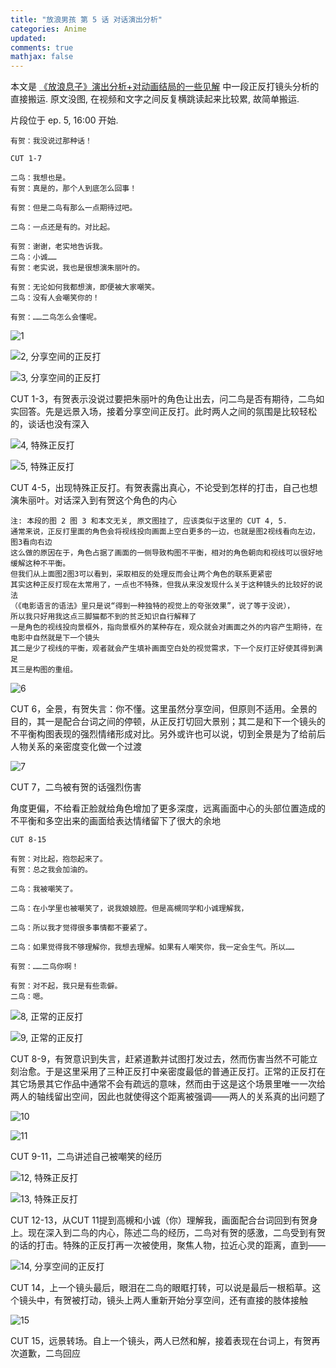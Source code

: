 ```yaml
---
title: "放浪男孩 第 5 话 对话演出分析"
categories: Anime
updated:
comments: true
mathjax: false
---
```


本文是 [《放浪息子》演出分析+对动画结局的一些见解](https://bbs.saraba1st.com/2b/forum.php?mod=viewthread&tid=1124135&ordertype=2) 中一段正反打镜头分析的直接搬运. 原文没图, 在视频和文字之间反复横跳读起来比较累, 故简单搬运. 

<!-- more -->

片段位于 ep. 5, 16:00 开始.

```
有贺：我没说过那种话！

CUT 1-7

二鸟：我想也是。
有贺：真是的，那个人到底怎么回事！

有贺：但是二鸟有那么一点期待过吧。

二鸟：一点还是有的。对比起。

有贺：谢谢，老实地告诉我。
二鸟：小诚……
有贺：老实说，我也是很想演朱丽叶的。

有贺：无论如何我都想演，即便被大家嘲笑。
二鸟：没有人会嘲笑你的！

有贺：……二鸟怎么会懂呢。
```

![1](https://shiina18.github.io/assets/posts/images/20200907144708445_2247.png "1")

![2, 分享空间的正反打](https://shiina18.github.io/assets/posts/images/20200907144722580_29767.png "2, 分享空间的正反打")

![3, 分享空间的正反打](https://shiina18.github.io/assets/posts/images/20200907144757331_13579.png "3, 分享空间的正反打")

CUT 1-3，有贺表示没说过要把朱丽叶的角色让出去，问二鸟是否有期待，二鸟如实回答。先是远景入场，接着分享空间正反打。此时两人之间的氛围是比较轻松的，谈话也没有深入

![4, 特殊正反打](https://shiina18.github.io/assets/posts/images/20200907144814154_6241.png "4, 特殊正反打")

![5, 特殊正反打](https://shiina18.github.io/assets/posts/images/20200907144833824_12078.png "5, 特殊正反打")

CUT 4-5，出现特殊正反打。有贺表露出真心，不论受到怎样的打击，自己也想演朱丽叶。对话深入到有贺这个角色的内心

```
注: 本段的图 2 图 3 和本文无关, 原文图挂了, 应该类似于这里的 CUT 4, 5.
通常来说，正反打里面的角色会将视线投向画面上空白更多的一边，也就是图2视线看向左边，图3看向右边
这么做的原因在于，角色占据了画面的一侧导致构图不平衡，相对的角色朝向和视线可以很好地缓解这种不平衡。
但我们从上面图2图3可以看到，采取相反的处理反而会让两个角色的联系更紧密
其实这种正反打现在太常用了，一点也不特殊，但我从来没发现什么关于这种镜头的比较好的说法
（《电影语言的语法》里只是说“得到一种独特的视觉上的夸张效果”，说了等于没说），
所以我只好用我这点三脚猫都不到的贫乏知识自行解释了
一是角色的视线投向景框外，指向景框外的某种存在，观众就会对画面之外的内容产生期待，在电影中自然就是下一个镜头
其二是少了视线的平衡，观者就会产生填补画面空白处的视觉需求，下一个反打正好使其得到满足
其三是构图的重组。
```

![6](https://shiina18.github.io/assets/posts/images/20200907144847107_21324.png "6")

CUT 6，全景，有贺失言：你不懂。这里虽然分享空间，但原则不适用。全景的目的，其一是配合台词之间的停顿，从正反打切回大景别；其二是和下一个镜头的不平衡构图表现的强烈情绪形成对比。另外或许也可以说，切到全景是为了给前后人物关系的亲密度变化做一个过渡

![7](https://shiina18.github.io/assets/posts/images/20200907144907262_27793.png "7")

CUT 7，二鸟被有贺的话强烈伤害

角度更偏，不给看正脸就给角色增加了更多深度，远离画面中心的头部位置造成的不平衡和多空出来的画面给表达情绪留下了很大的余地

```
CUT 8-15

有贺：对比起，抱怨起来了。
有贺：总之我会加油的。

二鸟：我被嘲笑了。

二鸟：在小学里也被嘲笑了，说我娘娘腔。但是高槻同学和小诚理解我，

二鸟：所以我才觉得很多事情都不要紧了。

二鸟：如果觉得我不够理解你，我想去理解。如果有人嘲笑你，我一定会生气。所以……

有贺：……二鸟你啊！

有贺：对不起，我只是有些乖僻。
二鸟：嗯。
```

![8, 正常的正反打](https://shiina18.github.io/assets/posts/images/20200907144924457_4697.png "8, 正常的正反打")

![9, 正常的正反打](https://shiina18.github.io/assets/posts/images/20200907144938053_1261.png "9, 正常的正反打")

CUT 8-9，有贺意识到失言，赶紧道歉并试图打发过去，然而伤害当然不可能立刻治愈。于是这里采用了三种正反打中亲密度最低的普通正反打。正常的正反打在其它场景其它作品中通常不会有疏远的意味，然而由于这是这个场景里唯一一次给两人的轴线留出空间，因此也就使得这个距离被强调——两人的关系真的出问题了

![10](https://shiina18.github.io/assets/posts/images/20200907145000807_5979.png "10")

![11](https://shiina18.github.io/assets/posts/images/20200907145015956_8132.png "11")

CUT 9-11，二鸟讲述自己被嘲笑的经历

![12, 特殊正反打](https://shiina18.github.io/assets/posts/images/20200907145039222_3296.png "12, 特殊正反打")

![13, 特殊正反打](https://shiina18.github.io/assets/posts/images/20200907145054077_8756.png "13, 特殊正反打")

CUT 12-13，从CUT 11提到高槻和小诚（你）理解我，画面配合台词回到有贺身上。现在深入到二鸟的内心，陈述二鸟的经历，二鸟对有贺的感激，二鸟受到有贺的话的打击。特殊的正反打再一次被使用，聚焦人物，拉近心灵的距离，直到——

![14, 分享空间的正反打](https://shiina18.github.io/assets/posts/images/20200907145134852_15664.png "14, 分享空间的正反打")

CUT 14，上一个镜头最后，眼泪在二鸟的眼眶打转，可以说是最后一根稻草。这个镜头中，有贺被打动，镜头上两人重新开始分享空间，还有直接的肢体接触

![15](https://shiina18.github.io/assets/posts/images/20200907145150196_18559.png "15")

CUT 15，远景转场。自上一个镜头，两人已然和解，接着表现在台词上，有贺再次道歉，二鸟回应
